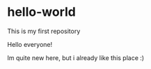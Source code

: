 # hello-world
This is my first repository

Hello everyone!

Im quite new here, but i already like this place :)
